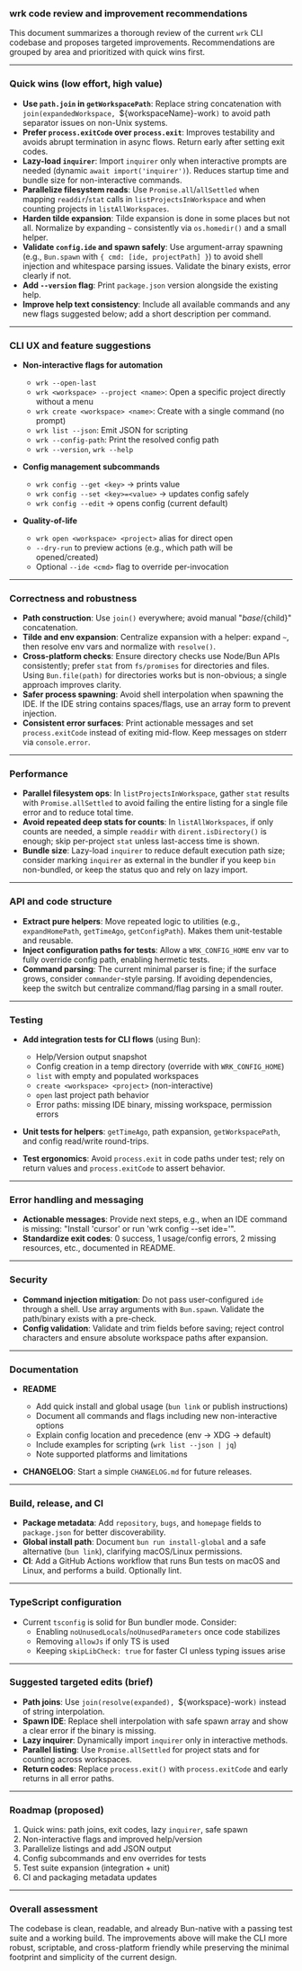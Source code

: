 ### wrk code review and improvement recommendations

This document summarizes a thorough review of the current `wrk` CLI codebase and proposes targeted improvements. Recommendations are grouped by area and prioritized with quick wins first.

---

### Quick wins (low effort, high value)

-  **Use `path.join` in `getWorkspacePath`**: Replace string concatenation with `join(expandedWorkspace, `${workspaceName}-work`)` to avoid path separator issues on non-Unix systems.
-  **Prefer `process.exitCode` over `process.exit`**: Improves testability and avoids abrupt termination in async flows. Return early after setting exit codes.
-  **Lazy-load `inquirer`**: Import `inquirer` only when interactive prompts are needed (dynamic `await import('inquirer')`). Reduces startup time and bundle size for non-interactive commands.
-  **Parallelize filesystem reads**: Use `Promise.all`/`allSettled` when mapping `readdir`/`stat` calls in `listProjectsInWorkspace` and when counting projects in `listAllWorkspaces`.
-  **Harden tilde expansion**: Tilde expansion is done in some places but not all. Normalize by expanding `~` consistently via `os.homedir()` and a small helper.
-  **Validate `config.ide` and spawn safely**: Use argument-array spawning (e.g., `Bun.spawn` with `{ cmd: [ide, projectPath] }`) to avoid shell injection and whitespace parsing issues. Validate the binary exists, error clearly if not.
-  **Add `--version` flag**: Print `package.json` version alongside the existing help.
-  **Improve help text consistency**: Include all available commands and any new flags suggested below; add a short description per command.

---

### CLI UX and feature suggestions

-  **Non-interactive flags for automation**

   -  `wrk --open-last`
   -  `wrk <workspace> --project <name>`: Open a specific project directly without a menu
   -  `wrk create <workspace> <name>`: Create with a single command (no prompt)
   -  `wrk list --json`: Emit JSON for scripting
   -  `wrk --config-path`: Print the resolved config path
   -  `wrk --version`, `wrk --help`

-  **Config management subcommands**

   -  `wrk config --get <key>` → prints value
   -  `wrk config --set <key>=<value>` → updates config safely
   -  `wrk config --edit` → opens config (current default)

-  **Quality-of-life**
   -  `wrk open <workspace> <project>` alias for direct open
   -  `--dry-run` to preview actions (e.g., which path will be opened/created)
   -  Optional `--ide <cmd>` flag to override per-invocation

---

### Correctness and robustness

-  **Path construction**: Use `join()` everywhere; avoid manual "${base}/${child}" concatenation.
-  **Tilde and env expansion**: Centralize expansion with a helper: expand `~`, then resolve env vars and normalize with `resolve()`.
-  **Cross-platform checks**: Ensure directory checks use Node/Bun APIs consistently; prefer `stat` from `fs/promises` for directories and files. Using `Bun.file(path)` for directories works but is non-obvious; a single approach improves clarity.
-  **Safer process spawning**: Avoid shell interpolation when spawning the IDE. If the IDE string contains spaces/flags, use an array form to prevent injection.
-  **Consistent error surfaces**: Print actionable messages and set `process.exitCode` instead of exiting mid-flow. Keep messages on stderr via `console.error`.

---

### Performance

-  **Parallel filesystem ops**: In `listProjectsInWorkspace`, gather `stat` results with `Promise.allSettled` to avoid failing the entire listing for a single file error and to reduce total time.
-  **Avoid repeated deep stats for counts**: In `listAllWorkspaces`, if only counts are needed, a simple `readdir` with `dirent.isDirectory()` is enough; skip per-project `stat` unless last-access time is shown.
-  **Bundle size**: Lazy-load `inquirer` to reduce default execution path size; consider marking `inquirer` as external in the bundler if you keep `bin` non-bundled, or keep the status quo and rely on lazy import.

---

### API and code structure

-  **Extract pure helpers**: Move repeated logic to utilities (e.g., `expandHomePath`, `getTimeAgo`, `getConfigPath`). Makes them unit-testable and reusable.
-  **Inject configuration paths for tests**: Allow a `WRK_CONFIG_HOME` env var to fully override config path, enabling hermetic tests.
-  **Command parsing**: The current minimal parser is fine; if the surface grows, consider `commander`-style parsing. If avoiding dependencies, keep the switch but centralize command/flag parsing in a small router.

---

### Testing

-  **Add integration tests for CLI flows** (using Bun):

   -  Help/Version output snapshot
   -  Config creation in a temp directory (override with `WRK_CONFIG_HOME`)
   -  `list` with empty and populated workspaces
   -  `create <workspace> <project>` (non-interactive)
   -  `open` last project path behavior
   -  Error paths: missing IDE binary, missing workspace, permission errors

-  **Unit tests for helpers**: `getTimeAgo`, path expansion, `getWorkspacePath`, and config read/write round-trips.

-  **Test ergonomics**: Avoid `process.exit` in code paths under test; rely on return values and `process.exitCode` to assert behavior.

---

### Error handling and messaging

-  **Actionable messages**: Provide next steps, e.g., when an IDE command is missing: "Install 'cursor' or run 'wrk config --set ide=<your-ide>'".
-  **Standardize exit codes**: 0 success, 1 usage/config errors, 2 missing resources, etc., documented in README.

---

### Security

-  **Command injection mitigation**: Do not pass user-configured `ide` through a shell. Use array arguments with `Bun.spawn`. Validate the path/binary exists with a pre-check.
-  **Config validation**: Validate and trim fields before saving; reject control characters and ensure absolute workspace paths after expansion.

---

### Documentation

-  **README**

   -  Add quick install and global usage (`bun link` or publish instructions)
   -  Document all commands and flags including new non-interactive options
   -  Explain config location and precedence (env → XDG → default)
   -  Include examples for scripting (`wrk list --json | jq`)
   -  Note supported platforms and limitations

-  **CHANGELOG**: Start a simple `CHANGELOG.md` for future releases.

---

### Build, release, and CI

-  **Package metadata**: Add `repository`, `bugs`, and `homepage` fields to `package.json` for better discoverability.
-  **Global install path**: Document `bun run install-global` and a safe alternative (`bun link`), clarifying macOS/Linux permissions.
-  **CI**: Add a GitHub Actions workflow that runs Bun tests on macOS and Linux, and performs a build. Optionally lint.

---

### TypeScript configuration

-  Current `tsconfig` is solid for Bun bundler mode. Consider:
   -  Enabling `noUnusedLocals`/`noUnusedParameters` once code stabilizes
   -  Removing `allowJs` if only TS is used
   -  Keeping `skipLibCheck: true` for faster CI unless typing issues arise

---

### Suggested targeted edits (brief)

-  **Path joins**: Use `join(resolve(expanded), `${workspace}-work`)` instead of string interpolation.
-  **Spawn IDE**: Replace shell interpolation with safe spawn array and show a clear error if the binary is missing.
-  **Lazy inquirer**: Dynamically import `inquirer` only in interactive methods.
-  **Parallel listing**: Use `Promise.allSettled` for project stats and for counting across workspaces.
-  **Return codes**: Replace `process.exit()` with `process.exitCode` and early returns in all error paths.

---

### Roadmap (proposed)

1. Quick wins: path joins, exit codes, lazy `inquirer`, safe spawn
2. Non-interactive flags and improved help/version
3. Parallelize listings and add JSON output
4. Config subcommands and env overrides for tests
5. Test suite expansion (integration + unit)
6. CI and packaging metadata updates

---

### Overall assessment

The codebase is clean, readable, and already Bun-native with a passing test suite and a working build. The improvements above will make the CLI more robust, scriptable, and cross-platform friendly while preserving the minimal footprint and simplicity of the current design.
